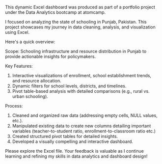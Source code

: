 This dynamic Excel dashboard was produced as part of a portfolio project under the Data Analytics bootcamp at atomcamp.

I focused on analyzing the state of schooling in Punjab, Pakistan. This project showcases my journey in data cleaning, analysis, and visualization using Excel. 

Here's a quick overview:

Scope: Schooling infrastructure and resource distribution in Punjab to provide actionable insights for policymakers.

Key Features:

1. Interactive visualizations of enrollment, school establishment trends, and resource allocation.
2. Dynamic filters for school levels, districts, and timelines.
3. Pivot table-based analysis with detailed comparisons (e.g., rural vs. urban schooling).

Process: 
1. Cleaned and organized raw data (addressing empty cells, NULL values, etc.).
2. Manipulated existing data to create new columns detailing important variables (teacher-to-student ratio, enrollment-to-classroom ratio etc.)
3. Created structured pivot tables for detailed insights.
4. Developed a visually compelling and interactive dashboard.

Please explore the Excel file. Your feedback is valuable as I continue learning and refining my skills in data analytics and dashboard design! 
